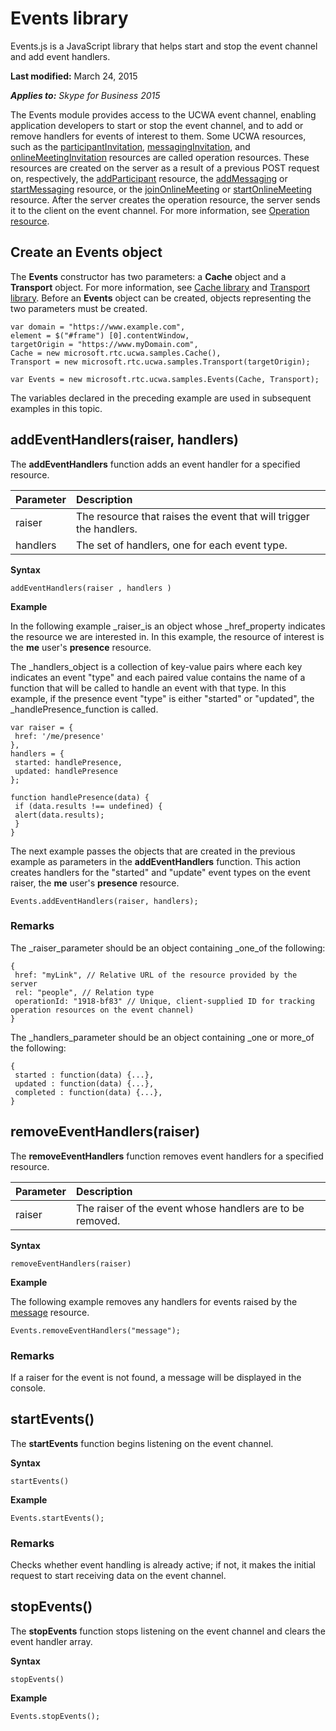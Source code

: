 
# Events library
Events.js is a JavaScript library that helps start and stop the event channel and add event handlers.

 **Last modified:** March 24, 2015

 _**Applies to:** Skype for Business 2015_

The Events module provides access to the UCWA event channel, enabling application developers to start or stop the event channel, and to add or remove handlers for events of interest to them.
Some UCWA resources, such as the [participantInvitation](participantInvitation_ref.md), [messagingInvitation](messagingInvitation_ref.md), and [onlineMeetingInvitation](onlineMeetingInvitation_ref.md) resources are called operation resources. These resources are created on the server as a result of a previous POST request on, respectively, the [addParticipant](addParticipant_ref.md) resource, the [addMessaging](addMessaging_ref.md) or [startMessaging](startMessaging_ref.md) resource, or the [joinOnlineMeeting](joinOnlineMeeting_ref.md) or [startOnlineMeeting](startOnlineMeeting_ref.md) resource. After the server creates the operation resource, the server sends it to the client on the event channel. For more information, see [Operation resource](OperationResource.md).

## Create an Events object
<a name="sectionSection0"> </a>

The **Events** constructor has two parameters: a **Cache** object and a **Transport** object. For more information, see [Cache library](CacheLibrary.md) and [Transport library](TransportLibrary.md). Before an **Events** object can be created, objects representing the two parameters must be created.


```
var domain = "https://www.example.com",
element = $("#frame") [0].contentWindow,
targetOrigin = "https://www.myDomain.com",
Cache = new microsoft.rtc.ucwa.samples.Cache(),
Transport = new microsoft.rtc.ucwa.samples.Transport(targetOrigin);

var Events = new microsoft.rtc.ucwa.samples.Events(Cache, Transport);
```

The variables declared in the preceding example are used in subsequent examples in this topic.


## addEventHandlers(raiser, handlers)
<a name="sectionSection1"> </a>

The **addEventHandlers** function adds an event handler for a specified resource.



|**Parameter**|**Description**|
|:-----|:-----|
|raiser|The resource that raises the event that will trigger the handlers.|
|handlers|The set of handlers, one for each event type.|
 **Syntax**




```
addEventHandlers(raiser , handlers )

```

 **Example**

In the following example _raiser_is an object whose _href_property indicates the resource we are interested in. In this example, the resource of interest is the **me** user's **presence** resource.

The _handlers_object is a collection of key-value pairs where each key indicates an event "type" and each paired value contains the name of a function that will be called to handle an event with that type. In this example, if the presence event "type" is either "started" or "updated", the _handlePresence_function is called.




```
var raiser = {
 href: '/me/presence'
},
handlers = {
 started: handlePresence,
 updated: handlePresence
};
 
function handlePresence(data) {
 if (data.results !== undefined) {
 alert(data.results);
 }
}
```

The next example passes the objects that are created in the previous example as parameters in the **addEventHandlers** function. This action creates handlers for the "started" and "update" event types on the event raiser, the **me** user's **presence** resource.




```
Events.addEventHandlers(raiser, handlers);

```


### Remarks

The _raiser_parameter should be an object containing _one_of the following:


```
{
 href: "myLink", // Relative URL of the resource provided by the server
 rel: "people", // Relation type
 operationId: "1918-bf83" // Unique, client-supplied ID for tracking operation resources on the event channel)
}
```

The _handlers_parameter should be an object containing _one or more_of the following:




```
{
 started : function(data) {...},
 updated : function(data) {...},
 completed : function(data) {...},
}
```


## removeEventHandlers(raiser)
<a name="sectionSection2"> </a>

The **removeEventHandlers** function removes event handlers for a specified resource.



|**Parameter**|**Description**|
|:-----|:-----|
|raiser|The raiser of the event whose handlers are to be removed.|
 **Syntax**




```
removeEventHandlers(raiser)
```

 **Example**

The following example removes any handlers for events raised by the [message](message_ref.md) resource.




```
Events.removeEventHandlers("message");
```


### Remarks

If a raiser for the event is not found, a message will be displayed in the console.


## startEvents()
<a name="sectionSection3"> </a>

The **startEvents** function begins listening on the event channel.

 **Syntax**




```
startEvents()
```

 **Example**




```
Events.startEvents();
```


### Remarks

Checks whether event handling is already active; if not, it makes the initial request to start receiving data on the event channel.


## stopEvents()
<a name="sectionSection4"> </a>

The **stopEvents** function stops listening on the event channel and clears the event handler array.

 **Syntax**




```
stopEvents()
```

 **Example**




```
Events.stopEvents();
```

